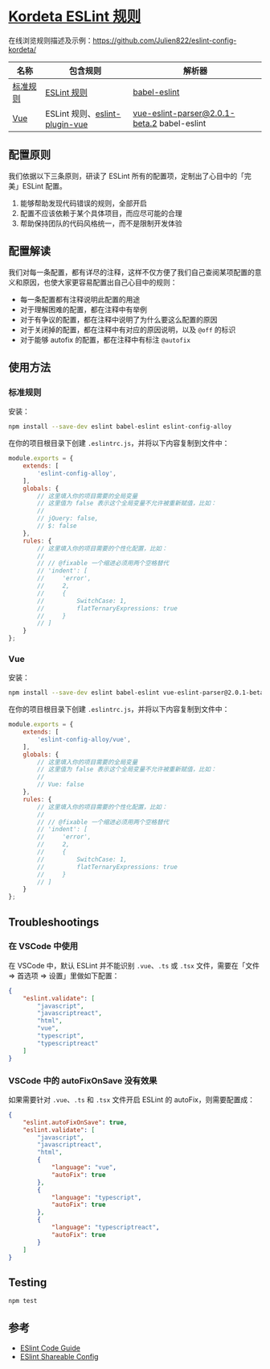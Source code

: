 # [Kordeta ESLint 规则](https://alloyteam.github.io/eslint-config-alloy/)


在线浏览规则描述及示例：https://github.com/Julien822/eslint-config-kordeta/

名称 | 包含规则 | 解析器
--- | --- | ---
[标准规则](#标准规则) | [ESLint 规则][] | [babel-eslint][]
[Vue](#vue) | ESLint 规则、[eslint-plugin-vue][] | [vue-eslint-parser@2.0.1-beta.2][] babel-eslint


[babel-eslint]: https://github.com/babel/babel-eslint
[vue-eslint-parser@2.0.1-beta.2]: https://github.com/mysticatea/vue-eslint-parser/tree/v2.0.1-beta.2
[ESLint 规则]: https://eslint.org/docs/rules/
[eslint-plugin-vue]: https://github.com/vuejs/eslint-plugin-vue

## 配置原则

我们依据以下三条原则，研读了 ESLint 所有的配置项，定制出了心目中的「完美」ESLint 配置。

1. 能够帮助发现代码错误的规则，全部开启
2. 配置不应该依赖于某个具体项目，而应尽可能的合理
3. 帮助保持团队的代码风格统一，而不是限制开发体验

## 配置解读

我们对每一条配置，都有详尽的注释，这样不仅方便了我们自己查阅某项配置的意义和原因，也使大家更容易配置出自己心目中的规则：

- 每一条配置都有注释说明此配置的用途
- 对于理解困难的配置，都在注释中有举例
- 对于有争议的配置，都在注释中说明了为什么要这么配置的原因
- 对于关闭掉的配置，都在注释中有对应的原因说明，以及 `@off` 的标识
- 对于能够 autofix 的配置，都在注释中有标注 `@autofix`

## 使用方法

### 标准规则

安装：

```bash
npm install --save-dev eslint babel-eslint eslint-config-alloy
```

在你的项目根目录下创建 `.eslintrc.js`，并将以下内容复制到文件中：

```js
module.exports = {
    extends: [
        'eslint-config-alloy',
    ],
    globals: {
        // 这里填入你的项目需要的全局变量
        // 这里值为 false 表示这个全局变量不允许被重新赋值，比如：
        //
        // jQuery: false,
        // $: false
    },
    rules: {
        // 这里填入你的项目需要的个性化配置，比如：
        //
        // // @fixable 一个缩进必须用两个空格替代
        // 'indent': [
        //     'error',
        //     2,
        //     {
        //         SwitchCase: 1,
        //         flatTernaryExpressions: true
        //     }
        // ]
    }
};
```

### Vue

安装：

```bash
npm install --save-dev eslint babel-eslint vue-eslint-parser@2.0.1-beta.2 babel-eslint eslint-plugin-vue@3 eslint-config-alloy
```

在你的项目根目录下创建 `.eslintrc.js`，并将以下内容复制到文件中：

```js
module.exports = {
    extends: [
        'eslint-config-alloy/vue',
    ],
    globals: {
        // 这里填入你的项目需要的全局变量
        // 这里值为 false 表示这个全局变量不允许被重新赋值，比如：
        //
        // Vue: false
    },
    rules: {
        // 这里填入你的项目需要的个性化配置，比如：
        //
        // // @fixable 一个缩进必须用两个空格替代
        // 'indent': [
        //     'error',
        //     2,
        //     {
        //         SwitchCase: 1,
        //         flatTernaryExpressions: true
        //     }
        // ]
    }
};
```

## Troubleshootings

### 在 VSCode 中使用

在 VSCode 中，默认 ESLint 并不能识别 `.vue`、`.ts` 或 `.tsx` 文件，需要在「文件 => 首选项 => 设置」里做如下配置：

```json
{
    "eslint.validate": [
        "javascript",
        "javascriptreact",
        "html",
        "vue",
        "typescript",
        "typescriptreact"
    ]
}
```

### VSCode 中的 autoFixOnSave 没有效果

如果需要针对 `.vue`、`.ts` 和 `.tsx` 文件开启 ESLint 的 autoFix，则需要配置成：

```json
{
    "eslint.autoFixOnSave": true,
    "eslint.validate": [
        "javascript",
        "javascriptreact",
        "html",
        {
            "language": "vue",
            "autoFix": true
        },
        {
            "language": "typescript",
            "autoFix": true
        },
        {
            "language": "typescriptreact",
            "autoFix": true
        }
    ]
}
```

## Testing

```bash
npm test
```

## 参考

- [ESlint Code Guide](http://eslint.org/docs/user-guide/configuring)
- [ESlint Shareable Config](http://eslint.org/docs/developer-guide/shareable-configs)
